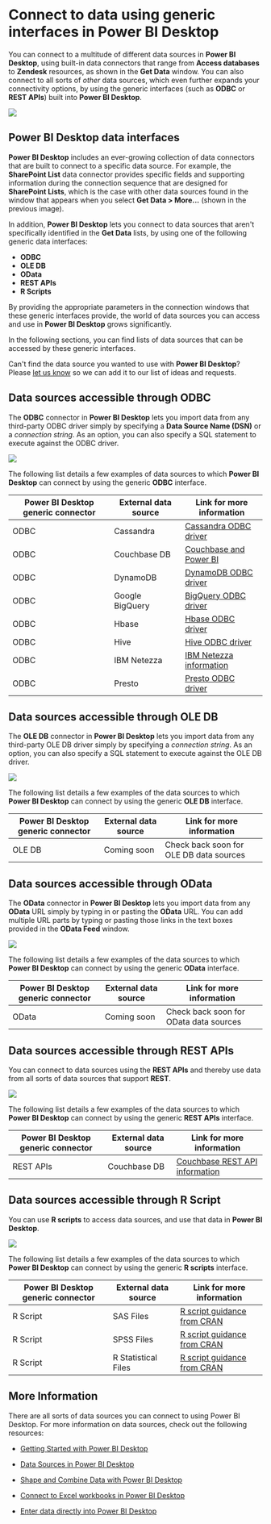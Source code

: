 ﻿<properties
   pageTitle="Connect to data sources using generic interfaces in Power BI Desktop"
   description="Learn how to connect different data sources with generic interfaces in Power BI Desktop"
   services="powerbi"
   documentationCenter=""
   authors="davidiseminger"
   manager="mblythe"
   backup=""
   editor=""
   tags=""
   qualityFocus="no"
   qualityDate=""/>

<tags
   ms.service="powerbi"
   ms.devlang="NA"
   ms.topic="article"
   ms.tgt_pltfrm="NA"
   ms.workload="powerbi"
   ms.date="01/23/2017"
   ms.author="davidi"/>

# Connect to data using generic interfaces in Power BI Desktop

You can connect to a multitude of different data sources in **Power BI Desktop**, using built-in data connectors that range from **Access databases** to **Zendesk** resources, as shown in the **Get Data** window. You can also connect to all sorts of *other* data sources, which even further expands your connectivity options, by using the generic interfaces (such as **ODBC** or **REST APIs**) built into **Power BI Desktop**.

![](media/powerbi-desktop-connect-using-generic-interfaces/generic-data-interfaces_1.png)

## Power BI Desktop data interfaces

**Power BI Desktop** includes an ever-growing collection of data connectors that are built to connect to a specific data source. For example, the **SharePoint List** data connector provides specific fields and supporting information during the connection sequence that are designed for **SharePoint Lists**, which is the case with other data sources found in the window that appears when you select **Get Data > More...** (shown in the previous image).

In addition, **Power BI Desktop** lets you connect to data sources that aren't specifically identified in the **Get Data** lists, by using one of the following generic data interfaces:

-   **ODBC**
-   **OLE DB**
-   **OData**
-   **REST APIs**
-   **R Scripts**

By providing the appropriate parameters in the connection windows that these generic interfaces provide, the world of data sources you can access and use in **Power BI Desktop** grows significantly.

In the following sections, you can find lists of data sources that can be accessed by these generic interfaces.

Can't find the data source you wanted to use with **Power BI Desktop**? Please [let us know](https://ideas.powerbi.com/) so we can add it to our list of ideas and requests.

## Data sources accessible through ODBC

The **ODBC** connector in **Power BI Desktop** lets you import data from any third-party ODBC driver simply by specifying a **Data Source Name (DSN)** or a *connection string*. As an option, you can also specify a SQL statement to execute against the ODBC driver.

![](media/powerbi-desktop-connect-using-generic-interfaces/generic-data-interfaces_2.png)

The following list details a few examples of data sources to which **Power BI Desktop** can connect by using the generic **ODBC** interface.


|Power BI Desktop generic connector|External data source|Link for more information|
|---|---|---|
|ODBC|Cassandra|[Cassandra ODBC driver](http://www.simba.com/drivers/cassandra-odbc-jdbc/)|
|ODBC|Couchbase DB|[Couchbase and Power BI](https://powerbi.microsoft.com/en-us/blog/visualizing-data-from-couchbase-server-v4-using-power-bi/)|
|ODBC|DynamoDB|[DynamoDB ODBC driver](http://www.simba.com/drivers/dynamodb-odbc-jdbc/)|
|ODBC|Google BigQuery|[BigQuery ODBC driver](http://www.simba.com/drivers/bigquery-odbc-jdbc/)|
|ODBC|Hbase|[Hbase ODBC driver](http://www.simba.com/drivers/hbase-odbc-jdbc/)|
|ODBC|Hive|[Hive ODBC driver](http://www.simba.com/drivers/hive-odbc-jdbc/)|
|ODBC|IBM Netezza|[IBM Netezza information](https://www.ibm.com/support/knowledgecenter/SSULQD_7.2.1/com.ibm.nz.datacon.doc/c_datacon_plg_overview.html)|
|ODBC|Presto|[Presto ODBC driver](http://www.simba.com/drivers/presto-odbc-jdbc/)|



## Data sources accessible through OLE DB

The **OLE DB** connector in **Power BI Desktop** lets you import data from any third-party OLE DB driver simply by specifying a *connection string*. As an option, you can also specify a SQL statement to execute against the OLE DB driver.

![](media/powerbi-desktop-connect-using-generic-interfaces/generic-data-interfaces_3.png)

The following list details a few examples of the data sources to which **Power BI Desktop** can connect by using the generic **OLE DB** interface.


|Power BI Desktop generic connector|External data source|Link for more information|
|---|---|---|
|OLE DB|Coming soon|Check back soon for OLE DB data sources|


## Data sources accessible through OData
The **OData** connector in **Power BI Desktop** lets you import data from any **OData** URL simply by typing in or pasting the **OData** URL. You can add multiple URL parts by typing or pasting those links in the text boxes provided in the **OData Feed** window.

![](media/powerbi-desktop-connect-using-generic-interfaces/generic-data-interfaces_4.png)

The following list details a few examples of the data sources to which **Power BI Desktop** can connect by using the generic **OData** interface.


|Power BI Desktop generic connector|External data source|Link for more information|
|---|---|---|
|OData|Coming soon|Check back soon for OData data sources|


## Data sources accessible through REST APIs
You can connect to data sources using the **REST APIs** and thereby use data from all sorts of data sources that support **REST**.

![](media/powerbi-desktop-connect-using-generic-interfaces/generic-data-interfaces_5.png)

The following list details a few examples of the data sources to which **Power BI Desktop** can connect by using the generic **REST APIs** interface.

|Power BI Desktop generic connector|External data source|Link for more information|
|---|---|---|
|REST APIs|Couchbase DB|[Couchbase REST API information](https://powerbi.microsoft.com/en-us/blog/visualizing-data-from-couchbase-server-v4-using-power-bi/)|

## Data sources accessible through R Script
You can use **R scripts** to access data sources, and use that data in **Power BI Desktop**.

![](media/powerbi-desktop-r-scripts/r-scripts-2.png)

The following list details a few examples of the data sources to which **Power BI Desktop** can connect by using the generic **R scripts** interface.

|Power BI Desktop generic connector|External data source|Link for more information|
|---|---|---|
|R Script|SAS Files|[R script guidance from CRAN](https://cran.r-project.org/doc/manuals/R-data.html)|
|R Script|SPSS Files|[R script guidance from CRAN](https://cran.r-project.org/doc/manuals/R-data.html)|
|R Script|R Statistical Files|[R script guidance from CRAN](https://cran.r-project.org/doc/manuals/R-data.html)|

## More Information

﻿There are all sorts of data sources you can connect to using Power BI Desktop. For more information on data sources, check out the following resources:

-   [Getting Started with Power BI Desktop](powerbi-desktop-getting-started.md)

-   [Data Sources in Power BI Desktop](powerbi-desktop-data-sources.md)

-   [Shape and Combine Data with Power BI Desktop](powerbi-desktop-shape-and-combine-data.md)

-   [Connect to Excel workbooks in Power BI Desktop](powerbi-desktop-connect-excel.md)   

-   [Enter data directly into Power BI Desktop](powerbi-desktop-enter-data-directly-into-desktop.md)   
